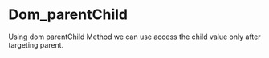 # Dom_parentChild
Using dom parentChild Method we can use access the child value only after targeting parent.
